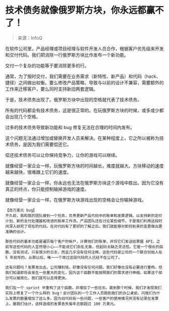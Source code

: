 # 技术债务就像俄罗斯方块，你永远都赢不了！

> 来源：InfoQ

在软件公司里，产品经理或项目经理与软件开发人员合作，根据客户优先级来开发和交付代码。我们把消除一行俄罗斯方块比作发布一个新功能。

交付一个复杂的功能等于要消除更多的行。

通常，为了按时交付，我们需要在业务需求（新特性、新产品）和代码（hack、捷径）之间做出权衡。要么修改产品策略，导致与以前的设计不兼容，需要额外的工作来迁移客户，要么同时支持新旧两套逻辑。

于是，技术债务出现了。俄罗斯方块中出现的空格就代表了技术债务。

所有的代码都会有技术债务，这是很正常的。在玩俄罗斯方块的时候，或多或少都会出现几个空格。

过多的技术债务导致新功能和 bug 修复无法在合理的时间内发布。

这个问题无法通过增加或替换开发人员来解决。在某种程度上，它之所以被称为技术债务，是因为我们需要偿还它。

偿还技术债务可以让你保持竞争力，让你的游戏可以继续。



就像经营一家企业一样，玩俄罗斯方块的时间越长，难度就越大。方块移动的速度越来越快，很难跟上它们的速度。

就像经营一家企业一样，你永远也无法在俄罗斯方块这个游戏中胜出。因为它没有真正的终点，你只能控制输掉游戏的速度。

就像经营一家企业一样，在俄罗斯方块游戏出现的空格会让你输掉游戏。



```
【百万美元 bug】
不久前，我和我的团队接到一个任务，负责更新产品代码中的账单和发票逻辑，以支持新的定价计划、新的支付处理器和改进的账单工作流。产品团队还在讨论某些细节，于是我们利用这段时间深入研究了现在的代码。在对代码有了更好的了解之后，我们就能够对即将到来的变更做出更准确的估计。

那些代码的基本功能是遍历每个客户的帐户，计算他们的账单，并将它们发送给票据 API。之前写这些代码的人显然很小心——不能说它们杂乱无章，但起码太缺乏灵活性。它是一个很长的函数，没有测试，只有很少的日志，而且几乎没有任何注释。这些代码是公司的一个联合创始人在 5 年前写的。从那以后，唯一一个改过这段代码的人已经不在公司了。

这有问题吗？发票发出去，公司赚到钱，好像没有任何问题。我们好像也没有必要进行重构，但我们知道即将会发生一些重大的变化，因为这个函数不能按照我们的需求进行伸缩，如果这个部分可以被简化，我们就可以走得更快。

我们在一个 sprint 中重构了这个函数，并增加了一些日志。直到那个时候，我们才发现我们实际上修复了一个什么样的 bug！会计团队的一个工作人员跑到我们的办公桌前，问我们为什么发票的数量增加了这么多。因为旧代码有一些问题，一些客户的使用情况并没有记录在发票上。据我们估计，这样造成的发票丢失每年总额超过 100 万美元。

```

